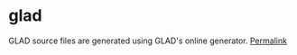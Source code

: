 
# glad

GLAD source files are generated using GLAD's online generator. 
[Permalink](https://gen.glad.sh/#generator=c&api=egl%3D1.5%2Cgles2%3D2.0&profile=gl%3Dcompatibility%2Cgles1%3Dcommon&extensions=EGL_EXT_image_dma_buf_import%2CEGL_EXT_image_dma_buf_import_modifiers%2CEGL_EXT_platform_base%2CEGL_EXT_platform_wayland%2CEGL_KHR_fence_sync%2CEGL_KHR_image_base%2CEGL_KHR_platform_gbm%2CEGL_KHR_platform_wayland%2CGL_APPLE_texture_max_level%2CGL_EXT_texture_format_BGRA8888%2CGL_EXT_unpack_subimage%2CGL_OES_mapbuffer%2CGL_OES_vertex_array_object)
